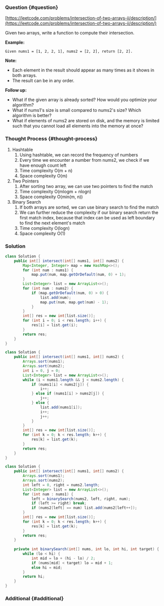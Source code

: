 ### Question {#question}

[https://leetcode.com/problems/intersection-of-two-arrays-ii/description/](https://leetcode.com/problems/intersection-of-two-arrays-ii/description/)

Given two arrays, write a function to compute their intersection.

**Example:**

```
Given nums1 = [1, 2, 2, 1], nums2 = [2, 2], return [2, 2].
```

**Note:**

* Each element in the result should appear as many times as it shows in both arrays.
* The result can be in any order.

**Follow up:**

* What if the given array is already sorted? How would you optimize your algorithm?
* What if nums1's size is small compared to nums2's size? Which algorithm is better?
* What if elements of nums2 are stored on disk, and the memory is limited such that you cannot load all elements into the memory at once?

### Thought Process {#thought-process}

1. Hashtable
   1. Using hashtable, we can record the frequency of numbers
   2. Every time we encounter a number from nums2, we check if we have enough count left
   3. Time complexity O\(m + n\)
   4. Space complexity O\(m\)
2. Two Pointers
   1. After sorting two array, we can use two pointers to find the match
   2. Time complexity O\(mlogm + nlogn\)
   3. Space complexity O\(min\(m, n\)\)
3. Binary Search
   1. If both arrays are sorted, we can use binary search to find the match
   2. We can further reduce the complexity if our binary search return the first match index, because that index can be used as left boundary to find the next element's match
   3. Time complexity O\(logn\)
   4. Space complexity O\(1\)

### Solution

```java
class Solution {
    public int[] intersect(int[] nums1, int[] nums2) {
        Map<Integer, Integer> map = new HashMap<>();
        for (int num : nums1) {
            map.put(num, map.getOrDefault(num, 0) + 1);
        }
        List<Integer> list = new ArrayList<>();
        for (int num : nums2) {
            if (map.getOrDefault(num, 0) > 0) {
                list.add(num);
                map.put(num, map.get(num) - 1);
            }
        }
        int[] res = new int[list.size()];
        for (int i = 0; i < res.length; i++) {
            res[i] = list.get(i);
        }
        return res;
    }
}
```

```java
class Solution {
    public int[] intersect(int[] nums1, int[] nums2) {
        Arrays.sort(nums1);
        Arrays.sort(nums2);
        int i = 0, j = 0;
        List<Integer> list = new ArrayList<>();
        while (i < nums1.length && j < nums2.length) {
            if (nums1[i] < nums2[j]) {
                i++;
            } else if (nums1[i] > nums2[j]) {
                j++;
            } else {
                list.add(nums1[i]);
                i++;
                j++;
            }
        }
        int[] res = new int[list.size()];
        for (int k = 0; k < res.length; k++) {
            res[k] = list.get(k);
        }
        return res;
    }
}
```

```java
class Solution {
    public int[] intersect(int[] nums1, int[] nums2) {
        Arrays.sort(nums1);
        Arrays.sort(nums2);
        int left = 0, right = nums2.length;
        List<Integer> list = new ArrayList<>();
        for (int num : nums1) {
            left = binarySearch(nums2, left, right, num);
            if (left >= right) break;
            if (nums2[left] == num) list.add(nums2[left++]);
        }
        int[] res = new int[list.size()];
        for (int k = 0; k < res.length; k++) {
            res[k] = list.get(k);
        }
        return res;
    }
    
    private int binarySearch(int[] nums, int lo, int hi, int target) {
        while (lo < hi) {
            int mid = lo + (hi - lo) / 2;
            if (nums[mid] < target) lo = mid + 1;
            else hi = mid;
        }
        return hi;
    }
}
```

### Additional {#additional}




